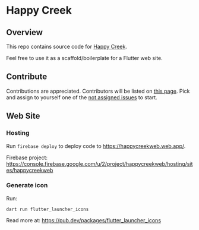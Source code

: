 # Happy Creek

## Overview

This repo contains source code for [Happy Creek](http://happy-creek.com).

Feel free to use it as a scaffold/boilerplate for a Flutter web site.

## Contribute

Contributions are appreciated. Contributors will be
listed on [this page](https://happy-creek.com/#/team).
Pick and assign to yourself one of the [not assigned issues](https://github.com/polina-c/hc/issues?q=is%3Aissue+is%3Aopen+no%3Aassignee+) to start.

## Web Site

### Hosting

Run `firebase deploy` to deploy code to https://happycreekweb.web.app/.

Firebase project: https://console.firebase.google.com/u/2/project/happycreekweb/hosting/sites/happycreekweb

### Generate icon

Run:

```
dart run flutter_launcher_icons
```

Read more at: https://pub.dev/packages/flutter_launcher_icons
